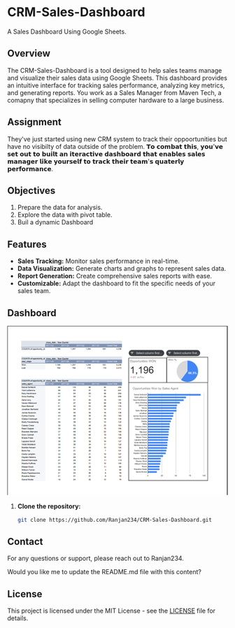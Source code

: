 # CRM-Sales-Dashboard

A Sales Dashboard Using Google Sheets.

## Overview

The CRM-Sales-Dashboard is a tool designed to help sales teams manage and visualize their sales data using Google Sheets. This dashboard provides an intuitive interface for tracking sales performance, analyzing key metrics, and generating reports.
You work as a Sales Manager from Maven Tech, a comapny that specializes in selling computer hardware to a large business.

## Assignment
They've just started using new CRM system to track their oppoortunities but have no visibilty of data outside of the problem.
𝗧𝗼 𝗰𝗼𝗺𝗯𝗮𝘁 𝘁𝗵𝗶𝘀, 𝘆𝗼𝘂'𝘃𝗲 𝘀𝗲𝘁 𝗼𝘂𝘁 𝘁𝗼 𝗯𝘂𝗶𝗹𝘁 𝗮𝗻 𝗶𝘁𝗲𝗿𝗮𝗰𝘁𝗶𝘃𝗲 𝗱𝗮𝘀𝗵𝗯𝗼𝗮𝗿𝗱 𝘁𝗵𝗮𝘁 𝗲𝗻𝗮𝗯𝗹𝗲𝘀 𝘀𝗮𝗹𝗲𝘀 𝗺𝗮𝗻𝗮𝗴𝗲𝗿 𝗹𝗶𝗸𝗲 𝘆𝗼𝘂𝗿𝘀𝗲𝗹𝗳 𝘁𝗼 𝘁𝗿𝗮𝗰𝗸 𝘁𝗵𝗲𝗶𝗿 𝘁𝗲𝗮𝗺'𝘀 𝗾𝘂𝗮𝘁𝗲𝗿𝗹𝘆 𝗽𝗲𝗿𝗳𝗼𝗿𝗺𝗮𝗻𝗰𝗲.

## Objectives
1. Prepare the data for analysis.
2. Explore the data with pivot table.
3. Buil a dynamic Dashboard

## Features

- **Sales Tracking:** Monitor sales performance in real-time.
- **Data Visualization:** Generate charts and graphs to represent sales data.
- **Report Generation:** Create comprehensive sales reports with ease.
- **Customizable:** Adapt the dashboard to fit the specific needs of your sales team.

## Dashboard 

![Dashboard Screenshot](https://github.com/Ranjan234/CRM-Sales-Dashboard/blob/main/Screenshot%202025-05-21%20085837.png)

1. **Clone the repository:**
   ```sh
   git clone https://github.com/Ranjan234/CRM-Sales-Dashboard.git
   
## Contact
For any questions or support, please reach out to Ranjan234.

Would you like me to update the README.md file with this content?
## License

This project is licensed under the MIT License - see the [LICENSE](LICENSE) file for details.

   
